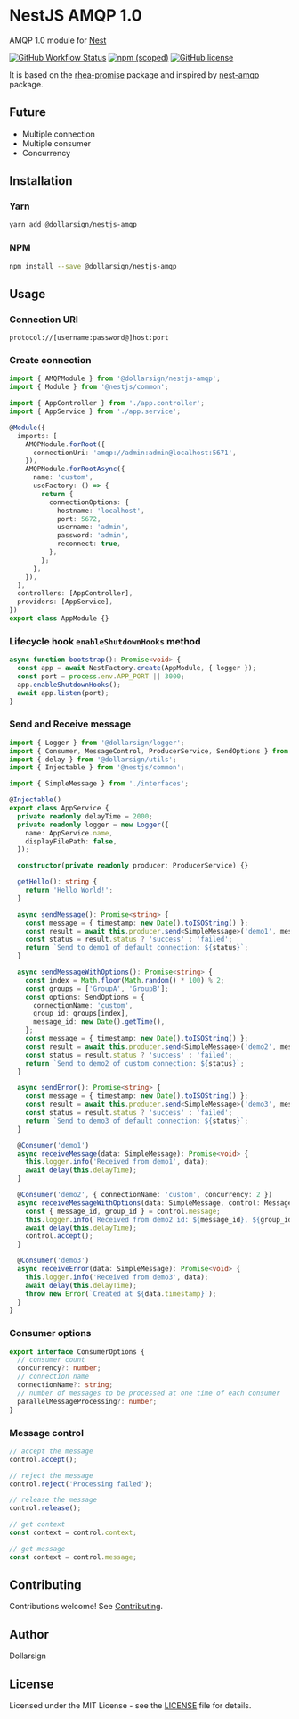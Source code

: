 # NestJS AMQP 1.0

AMQP 1.0 module for [Nest][5]

[![GitHub Workflow Status](https://img.shields.io/github/workflow/status/dollarsignteam/nestjs-amqp/Node.js%20Package?logo=github)][1]
[![npm (scoped)](https://img.shields.io/npm/v/@dollarsign/nestjs-amqp?logo=npm)][2]
[![GitHub license](https://img.shields.io/github/license/dollarsignteam/nestjs-amqp)][3]

It is based on the [rhea-promise][6] package and inspired by [nest-amqp][7] package.

## Future

- Multiple connection
- Multiple consumer
- Concurrency

## Installation

### Yarn

```bash
yarn add @dollarsign/nestjs-amqp
```

### NPM

```bash
npm install --save @dollarsign/nestjs-amqp
```

## Usage

### Connection URI

```text
protocol://[username:password@]host:port
```

### Create connection

```typescript
import { AMQPModule } from '@dollarsign/nestjs-amqp';
import { Module } from '@nestjs/common';

import { AppController } from './app.controller';
import { AppService } from './app.service';

@Module({
  imports: [
    AMQPModule.forRoot({
      connectionUri: 'amqp://admin:admin@localhost:5671',
    }),
    AMQPModule.forRootAsync({
      name: 'custom',
      useFactory: () => {
        return {
          connectionOptions: {
            hostname: 'localhost',
            port: 5672,
            username: 'admin',
            password: 'admin',
            reconnect: true,
          },
        };
      },
    }),
  ],
  controllers: [AppController],
  providers: [AppService],
})
export class AppModule {}
```

### Lifecycle hook `enableShutdownHooks` method

```typescript
async function bootstrap(): Promise<void> {
  const app = await NestFactory.create(AppModule, { logger });
  const port = process.env.APP_PORT || 3000;
  app.enableShutdownHooks();
  await app.listen(port);
}
```

### Send and Receive message

```typescript
import { Logger } from '@dollarsign/logger';
import { Consumer, MessageControl, ProducerService, SendOptions } from '@dollarsign/nestjs-amqp';
import { delay } from '@dollarsign/utils';
import { Injectable } from '@nestjs/common';

import { SimpleMessage } from './interfaces';

@Injectable()
export class AppService {
  private readonly delayTime = 2000;
  private readonly logger = new Logger({
    name: AppService.name,
    displayFilePath: false,
  });

  constructor(private readonly producer: ProducerService) {}

  getHello(): string {
    return 'Hello World!';
  }

  async sendMessage(): Promise<string> {
    const message = { timestamp: new Date().toISOString() };
    const result = await this.producer.send<SimpleMessage>('demo1', message);
    const status = result.status ? 'success' : 'failed';
    return `Send to demo1 of default connection: ${status}`;
  }

  async sendMessageWithOptions(): Promise<string> {
    const index = Math.floor(Math.random() * 100) % 2;
    const groups = ['GroupA', 'GroupB'];
    const options: SendOptions = {
      connectionName: 'custom',
      group_id: groups[index],
      message_id: new Date().getTime(),
    };
    const message = { timestamp: new Date().toISOString() };
    const result = await this.producer.send<SimpleMessage>('demo2', message, options);
    const status = result.status ? 'success' : 'failed';
    return `Send to demo2 of custom connection: ${status}`;
  }

  async sendError(): Promise<string> {
    const message = { timestamp: new Date().toISOString() };
    const result = await this.producer.send<SimpleMessage>('demo3', message);
    const status = result.status ? 'success' : 'failed';
    return `Send to demo3 of default connection: ${status}`;
  }

  @Consumer('demo1')
  async receiveMessage(data: SimpleMessage): Promise<void> {
    this.logger.info('Received from demo1', data);
    await delay(this.delayTime);
  }

  @Consumer('demo2', { connectionName: 'custom', concurrency: 2 })
  async receiveMessageWithOptions(data: SimpleMessage, control: MessageControl): Promise<void> {
    const { message_id, group_id } = control.message;
    this.logger.info(`Received from demo2 id: ${message_id}, ${group_id}`, data);
    await delay(this.delayTime);
    control.accept();
  }

  @Consumer('demo3')
  async receiveError(data: SimpleMessage): Promise<void> {
    this.logger.info('Received from demo3', data);
    await delay(this.delayTime);
    throw new Error(`Created at ${data.timestamp}`);
  }
}
```

### Consumer options

```typescript
export interface ConsumerOptions {
  // consumer count
  concurrency?: number;
  // connection name
  connectionName?: string;
  // number of messages to be processed at one time of each consumer
  parallelMessageProcessing?: number;
}
```

### Message control

```typescript
// accept the message
control.accept();

// reject the message
control.reject('Processing failed');

// release the message
control.release();

// get context
const context = control.context;

// get message
const context = control.message;
```

## Contributing

Contributions welcome! See [Contributing][4].

## Author

Dollarsign

## License

Licensed under the MIT License - see the [LICENSE][3] file for details.

[1]: https://github.com/dollarsignteam/nestjs-amqp
[2]: https://www.npmjs.com/package/@dollarsign/nestjs-amqp
[3]: https://github.com/dollarsignteam/nestjs-amqp/blob/main/LICENSE
[4]: https://github.com/dollarsignteam/nestjs-amqp/blob/main/CONTRIBUTING.md
[5]: https://github.com/nestjs/nest
[6]: https://www.npmjs.com/package/rhea-promise
[7]: https://github.com/team-supercharge/nest-amqp
